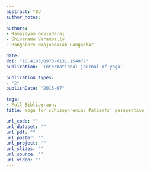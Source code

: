 ```yaml
---
abstract: TBU
author_notes:
- 
authors:
- Ramajayam Govindaraj
- Shivarama Varambally
- Bangalore Nanjundaiah Gangadhar

date: 
doi: "10.4103/0973-6131.154077"
publication: 'International journal of yoga'

publication_types:
- "2"
publishDate: "2015-07" 

tags:
- Full Bibliography
title: Yoga for schizophrenia: Patients’ perspective

url_code: ""
url_dataset: ""
url_pdf: ""
url_poster: ""
url_project: ""
url_slides: ""
url_source: ""
url_video: ""
---
```

